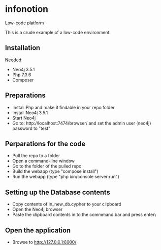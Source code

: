 # infonotion
Low-code platform

This is a crude example of a low-code environment.

Installation
---
Needed:
- Neo4j 3.5.1
- Php 7.3.6
- Composer

Preparations
---
- Install Php and make it findable in your repo folder
- Install Neo4j 3.5.1
- Start Neo4j
- Go to: http://localhost:7474/browser/ and set the admin user (neo4j) password to "test"

Perparations for the code
---
- Pull the repo to a folder
- Open a command-line window 
- Go to the folder of the pulled repo
- Build the webapp (type "compose install")
- Run the webapp (type "php bin/console server:run")

Setting up the Database contents
---
- Copy contents of in_new_db.cypher to your clipboard
- Open the Neo4j browser
- Paste the clipboard contents in to the commmand bar and press enter\

Open the application
---
- Browse to http://127.0.0.1:8000/
